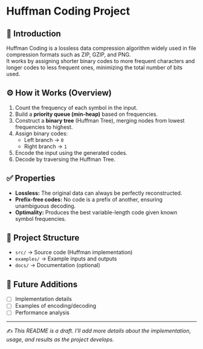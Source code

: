 # Huffman Coding Project

## 📌 Introduction
Huffman Coding is a lossless data compression algorithm widely used in file compression formats such as ZIP, GZIP, and PNG.  
It works by assigning shorter binary codes to more frequent characters and longer codes to less frequent ones, minimizing the total number of bits used.

## ⚙️ How it Works (Overview)
1. Count the frequency of each symbol in the input.
2. Build a **priority queue (min-heap)** based on frequencies.
3. Construct a **binary tree** (Huffman Tree), merging nodes from lowest frequencies to highest.
4. Assign binary codes:  
   - Left branch → `0`  
   - Right branch → `1`
5. Encode the input using the generated codes.
6. Decode by traversing the Huffman Tree.

## ✅ Properties
- **Lossless:** The original data can always be perfectly reconstructed.
- **Prefix-free codes:** No code is a prefix of another, ensuring unambiguous decoding.
- **Optimality:** Produces the best variable-length code given known symbol frequencies.

## 📂 Project Structure
- `src/` → Source code (Huffman implementation)
- `examples/` → Example inputs and outputs
- `docs/` → Documentation (optional)

## 🚀 Future Additions
- [ ] Implementation details  
- [ ] Examples of encoding/decoding  
- [ ] Performance analysis  

---

✍️ *This README is a draft. I’ll add more details about the implementation, usage, and results as the project develops.*
